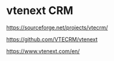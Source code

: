 # vtenext CRM

https://sourceforge.net/projects/vtecrm/

https://github.com/VTECRM/vtenext

https://www.vtenext.com/en/
